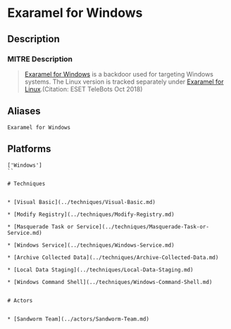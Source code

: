 
# Exaramel for Windows

## Description

### MITRE Description

> [Exaramel for Windows](https://attack.mitre.org/software/S0343) is a backdoor used for targeting Windows systems. The Linux version is tracked separately under [Exaramel for Linux](https://attack.mitre.org/software/S0401).(Citation: ESET TeleBots Oct 2018)

## Aliases

```
Exaramel for Windows
```

## Platforms

```
['Windows']
``

# Techniques


* [Visual Basic](../techniques/Visual-Basic.md)

* [Modify Registry](../techniques/Modify-Registry.md)
    
* [Masquerade Task or Service](../techniques/Masquerade-Task-or-Service.md)
    
* [Windows Service](../techniques/Windows-Service.md)
    
* [Archive Collected Data](../techniques/Archive-Collected-Data.md)
    
* [Local Data Staging](../techniques/Local-Data-Staging.md)
    
* [Windows Command Shell](../techniques/Windows-Command-Shell.md)
    

# Actors


* [Sandworm Team](../actors/Sandworm-Team.md)


